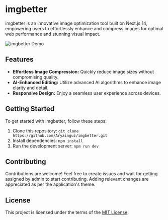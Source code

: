 # imgbetter

imgbetter is an innovative image optimization tool built on Next.js 14, empowering users to effortlessly enhance and compress images for optimal web performance and stunning visual impact.

![imgbetter Demo](https://github.com/Aryainguz/imgbetter/blob/main/public/assets/imgbetter-home.png)

## Features

- **Effortless Image Compression:** Quickly reduce image sizes without compromising quality.
- **AI-Enhanced Editing:** Utilize advanced AI algorithms to enhance image clarity and detail.
- **Responsive Design:** Enjoy a seamless user experience across devices.

## Getting Started

To get started with imgbetter, follow these steps:

1. Clone this repository: `git clone https://github.com/Aryainguz/imgbetter.git`
2. Install dependencies: `npm install`
3. Run the development server: `npm run dev`

## Contributing

Contributions are welcome! Feel free to create issues and wait for getting assigned by admin to start contributing. Adding relevant changes are appreciated as per the application's theme.

## License

This project is licensed under the terms of the [MIT License](LICENSE).
